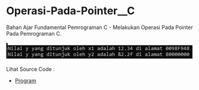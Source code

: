 # Operasi-Pada-Pointer__C
Bahan Ajar Fundamental Pemrograman C - Melakukan Operasi Pada Pointer Pada Pemrograman C.<br><br>
<img src="https://github.com/RizkyKhapidsyah/Operasi-Pada-Pointer__C/blob/master/Operasi-Pada-Pointer__C/result/001.PNG"><br><br>
Lihat Source Code : <br>
- <a href="https://github.com/RizkyKhapidsyah/Operasi-Pada-Pointer__C/blob/master/Operasi-Pada-Pointer__C/Source.c">Program</a>
